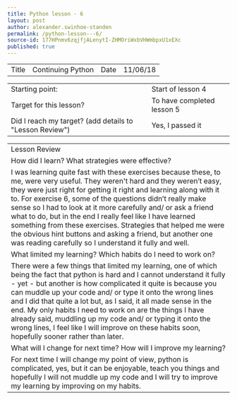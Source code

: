 ```yaml
---
title: Python lesson - 6
layout: post
author: alexander.swinhoe-standen
permalink: /python-lesson---6/
source-id: 177HPnmv6zqjfjALenytI-ZHMOriWxbVHWmbpxU1xEXc
published: true
---
```

<table>
  <tr>
    <td>Title</td>
    <td>Continuing Python</td>
    <td>Date</td>
    <td>11/06/18</td>
  </tr>
</table>


<table>
  <tr>
    <td>Starting point:</td>
    <td>Start of lesson 4</td>
  </tr>
  <tr>
    <td>Target for this lesson?</td>
    <td>To have completed lesson 5</td>
  </tr>
  <tr>
    <td>Did I reach my target? 
(add details to "Lesson Review")</td>
    <td> Yes, I passed it</td>
  </tr>
</table>


<table>
  <tr>
    <td>Lesson Review</td>
  </tr>
  <tr>
    <td>How did I learn? What strategies were effective? </td>
  </tr>
  <tr>
    <td>  
I was learning quite fast with these exercises because these, to me, were very useful. They weren't hard and they weren’t easy, they were just right for getting it right and learning along with it to.
For exercise 6, some of the questions didn’t really make sense so I had to look at it more carefully and/ or ask a friend what to do, but in the end I really feel like I have learned something from these exercises.
Strategies that helped me were the obvious hint buttons and asking a friend, but another one was reading carefully so I understand it fully and well. </td>
  </tr>
  <tr>
    <td>What limited my learning? Which habits do I need to work on? </td>
  </tr>
  <tr>
    <td>    
There were a few things that limited my learning, one of which being the fact that python is hard and I cannot understand it fully - yet - but another is how complicated it quite is because you can muddle up your code and/ or type it onto the wrong lines and I did that quite a lot but, as I said, it all made sense in the end.
My only habits I need to work on are the things I have already said, muddling up my code and/ or typing it onto the wrong lines, I feel like I will improve on these habits soon, hopefully sooner rather than later.</td>
  </tr>
  <tr>
    <td>What will I change for next time? How will I improve my learning?</td>
  </tr>
  <tr>
    <td>               
For next time I will change my point of view, python is complicated, yes, but it can be enjoyable, teach you things and hopefully I will not muddle up my code and I will try to improve my learning by improving on my habits.
</td>
  </tr>
</table>


